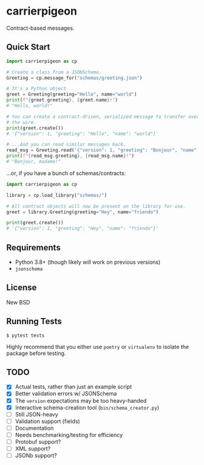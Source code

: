 # carrierpigeon

Contract-based messages.


## Quick Start

```python
import carrierpigeon as cp

# Create a class from a JSONSchema.
Greeting = cp.message_for("schemas/greeting.json")

# It's a Python object.
greet = Greeting(greeting="Hello", name="world")
print(f"{greet.greeting}, {greet.name}!")
# "Hello, world!"

# You can create a contract-driven, serialized message to transfer over
# the wire.
print(greet.create())
# '{"version": 1, "greeting": "Hello", "name": "world"}'

# ...And you can read similar messages back.
read_msg = Greeting.read('{"version": 1, "greeting": "Bonjour", "name": "madame"}')
print(f"{read_msg.greeting}, {read_msg.name}!")
# "Bonjour, madame!"
```

...or, if you have a bunch of schemas/contracts:

```python
import carrierpigeon as cp

library = cp.load_library("schemas/")

# All contract objects will now be present on the library for use.
greet = library.Greeting(greeting="Hey", name="friendo")

print(greet.create())
# '{"version": 1, "greeting": "Hey", "name": "friendo"}'
```


## Requirements

* Python 3.8+ (though likely will work on previous versions)
* `jsonschema`


## License

New BSD


## Running Tests

```shell
$ pytest tests
```

Highly recommend that you either use `poetry` or `virtualenv` to isolate the
package before testing.


## TODO

* [x] Actual tests, rather than just an example script
* [x] Better validation errors w/ JSONSchema
* [x] The `version` expectations may be too heavy-handed
* [x] Interactive schema-creation tool (`bin/schema_creator.py`)
* [ ] Still JSON-heavy
* [ ] Validation support (fields)
* [ ] Documentation
* [ ] Needs benchmarking/testing for efficiency
* [ ] Protobuf support?
* [ ] XML support?
* [ ] JSONb support?
